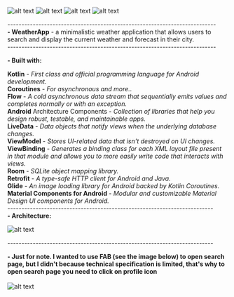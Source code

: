 ![alt text](https://github.com/Kasymbekov/WeatherApp/blob/master/extras/screen.png)
![alt text](https://github.com/Kasymbekov/WeatherApp/blob/master/extras/screen2.png)
![alt text](https://github.com/Kasymbekov/WeatherApp/blob/master/extras/screen3.png)
![alt text](https://github.com/Kasymbekov/WeatherApp/blob/master/extras/duringSearch.png)

--------------------------------------------------------------------------<br /> 
**- WeatherApp** - a minimalistic weather application that allows users to search and display the current weather and forecast in their city.<br /> 
--------------------------------------------------------------------------<br /> 

**- Built with:**<br />

**Kotlin** - _First class and official programming language for Android development._<br /> 
**Coroutines** - _For asynchronous and more.._<br /> 
**Flow** - _A cold asynchronous data stream that sequentially emits values and completes normally or with an exception._<br /> 
**Android** Architecture Components - _Collection of libraries that help you design robust, testable, and maintainable apps._<br /> 
**LiveData** - _Data objects that notify views when the underlying database changes._<br />
**ViewModel** - _Stores UI-related data that isn't destroyed on UI changes._<br />
**ViewBinding** - _Generates a binding class for each XML layout file present in that module and allows you to more easily write code that interacts with views._<br /> 
**Room** - _SQLite object mapping library._<br /> 
**Retrofit** - _A type-safe HTTP client for Android and Java._<br /> 
**Glide** - _An image loading library for Android backed by Kotlin Coroutines._<br /> 
**Material Components for Android** - _Modular and customizable Material Design UI components for Android._<br /> 
-------------------------------------------------------------------------<br /> 
 **- Architecture:**<br /> 

![alt text](https://github.com/Kasymbekov/WeatherApp/blob/master/extras/mvvm.png)

-------------------------------------------------------------------------<br /> 

 **- Just for note. I wanted to use FAB (see the image below) to open search page, but I didn't because technical specification is limited, that's why to open search page you need to click on profile icon**<br /> <br /> 
 ![alt text](https://github.com/Kasymbekov/WeatherApp/blob/master/extras/withFAB.png)
